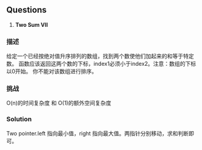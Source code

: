 ## Questions
1. **Two Sum VII**
### 描述
  给定一个已经按绝对值升序排列的数组，找到两个数使他们加起来的和等于特定数。
  函数应该返回这两个数的下标，index1必须小于index2。注意：数组的下标以0开始。
  你不能对该数组进行排序。
  ### 挑战
  O(n)的时间复杂度 和 O(1)的额外空间复杂度
  ### Solution
  Two pointer.left 指向最小值，right 指向最大值。两指针分别移动，求和判断即可。
